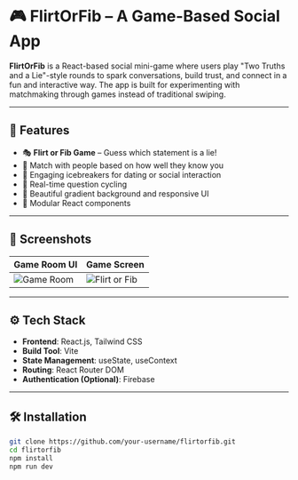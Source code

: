 # 🎮 FlirtOrFib – A Game-Based Social App

**FlirtOrFib** is a React-based social mini-game where users play "Two Truths and a Lie"-style rounds to spark conversations, build trust, and connect in a fun and interactive way. The app is built for experimenting with matchmaking through games instead of traditional swiping.

---

## 🚀 Features

- 🎭 **Flirt or Fib Game** – Guess which statement is a lie!
- 💬 Match with people based on how well they know you
- 🧠 Engaging icebreakers for dating or social interaction
- 🔄 Real-time question cycling
- 🎨 Beautiful gradient background and responsive UI
- 🧩 Modular React components

---

## 📸 Screenshots

| Game Room UI | Game Screen |
|--------------|-------------|
| ![Game Room](./screenshots/gameroom.png) | ![Flirt or Fib](./screenshots/flirtorfib.png) |

---

## ⚙️ Tech Stack

- **Frontend**: React.js, Tailwind CSS
- **Build Tool**: Vite
- **State Management**: useState, useContext
- **Routing**: React Router DOM
- **Authentication (Optional)**: Firebase

---

## 🛠️ Installation

```bash
git clone https://github.com/your-username/flirtorfib.git
cd flirtorfib
npm install
npm run dev
